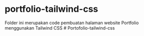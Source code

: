 # portfolio-tailwind-css
Folder ini merupakan code pembuatan halaman website Portfolio menggunakan Tailwind CSS 
#   P o r t o f o l i o - t a i l w i n d - c s s  
 